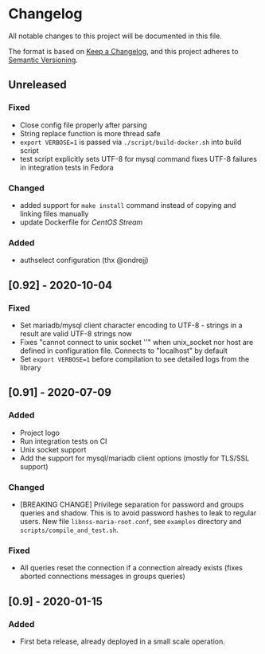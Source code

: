 # Changelog
All notable changes to this project will be documented in this file.

The format is based on [Keep a Changelog](https://keepachangelog.com/en/1.0.0/),
and this project adheres to [Semantic Versioning](https://semver.org/spec/v2.0.0.html).

## Unreleased
### Fixed
- Close config file properly after parsing
- String replace function is more thread safe
- `export VERBOSE=1` is passed via `./script/build-docker.sh` into build script
- test script explicitly sets UTF-8 for mysql command fixes UTF-8 failures in integration tests in Fedora

### Changed
- added support for `make install` command instead of copying and linking files manually
- update Dockerfile for *CentOS Stream*

### Added
- authselect configuration (thx @ondrejj)

## [0.92] - 2020-10-04
### Fixed
- Set mariadb/mysql client character encoding to UTF-8 - strings in a result are valid UTF-8 strings now
- Fixes "cannot connect to unix socket ''" when unix_socket nor host are defined in configuration file. Connects to "localhost" by default
- Set `export VERBOSE=1` before compilation to see detailed logs from the library

## [0.91] - 2020-07-09
### Added
- Project logo
- Run integration tests on CI
- Unix socket support
- Add the support for mysql/mariadb client options (mostly for TLS/SSL support)

### Changed
- [BREAKING CHANGE] Privilege separation for password and groups queries and shadow. This is to avoid password hashes to leak to regular users. New file `libnss-maria-root.conf`, see `examples` directory and `scripts/compile_and_test.sh`.

### Fixed
- All queries reset the connection if a connection already exists (fixes aborted connections messages in groups queries)

## [0.9] - 2020-01-15
### Added
- First beta release, already deployed in a small scale operation.
